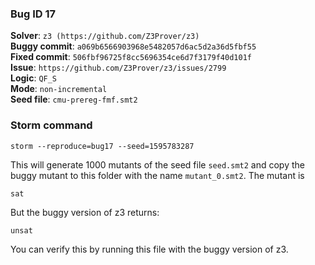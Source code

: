 ### Bug ID 17

**Solver**: `z3 (https://github.com/Z3Prover/z3)`
<br>
**Buggy commit**: `a069b6566903968e5482057d6ac5d2a36d5fbf55`
<br>
**Fixed commit**: `506fbf96725f8cc5696354ce6d7f3179f40d101f`
<br>
**Issue**: `https://github.com/Z3Prover/z3/issues/2799`
<br>
**Logic**: `QF_S`
<br>
**Mode**: `non-incremental`
<br>
**Seed file**: `cmu-prereg-fmf.smt2`


### Storm command

```
storm --reproduce=bug17 --seed=1595783287
```


This will generate 1000 mutants of the seed file `seed.smt2` and copy the buggy mutant to this folder with the 
name `mutant_0.smt2`. 
The mutant is 
```
sat
``` 

But the buggy version of z3 returns: 
```
unsat
``` 
You can verify this by running this file with the buggy version of z3. 



